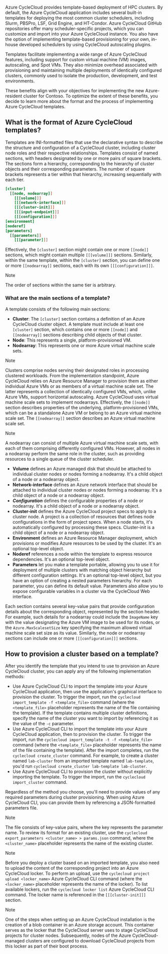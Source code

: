 Azure CycleCloud provides template-based deployment of HPC clusters. By default, the Azure CycleCloud application includes several built-in templates for deploying the most common cluster schedulers, including Slurm, PBSPro, LSF, Grid Engine, and HT-Condor. Azure CycleCloud GitHub repositories offer many scheduler-specific projects, which you can customize and import into your Azure CycleCloud instance. You also have the option of implementing template-based provisioning for your own, in-house developed schedulers by using CycleCloud autoscaling plugins.

Templates facilitate implementing a wide range of Azure CycleCloud features, including support for custom virtual machine (VM) images, autoscaling, and Spot VMs. They also minimize overhead associated with provisioning and maintaining multiple deployments of identically configured clusters, commonly used to isolate the production, development, and test environments.

These benefits align with your objectives for implementing the new Azure-resident cluster for Contoso. To optimize the extent of these benefits, you decide to learn more about the format and the process of implementing Azure CycleCloud templates.

## What is the format of Azure CycleCloud templates?

Templates are INI-formatted files that use the declarative syntax to describe the structure and configuration of a CycleCloud cluster, including cluster node roles and their respective relationships. Templates consist of named sections, with headers designated by one or more pairs of square brackets. The sections form a hierarchy, corresponding to the hierarchy of cluster objects and their corresponding parameters. The number of square brackets represents a tier within that hierarchy, increasing sequentially with each tier.

``` ini
[cluster]
  [[node, nodearray]]
    [[[volume]]]
    [[[network-interface]]]
    [[[cluster-init]]]
    [[[input-endpoint]]]
    [[[configuration]]]
[environment]
[noderef]
[parameters]
  [[parameters]]
    [[[parameter]]]
```

Effectively, the `[cluster]` section might contain one or more `[[node]]` sections, which might contain multiple `[[[volume]]]` sections. Similarly, within the same template, within the `[cluster]` section, you can define one or more `[[nodearray]]` sections, each with its own `[[[configuration]]]`.

> [!NOTE]
> The order of sections within the same tier is arbitrary.

### What are the main sections of a template?

A template consists of the following main sections:

- **Cluster**: The `[cluster]` section contains a definition of an Azure CycleCloud cluster object. A template must include at least one `[cluster]` section, which contains one or more `[[node]]` and `[[nodearray]]` sections describing child objects of that cluster.
- **Node**: This represents a single, platform-provisioned VM.
- **Nodearray**: This represents one or more Azure virtual machine scale sets.

> [!NOTE]
> Clusters comprise nodes serving their designated roles in processing clustered workloads. From the implementation standpoint, Azure CycleCloud relies on Azure Resource Manager to provision them as either individual Azure VMs or as members of a virtual machine scale set. The latter represents a collection of identically configured VMs, which, unlike Azure VMs, support horizontal autoscaling. Azure CycleCloud uses virtual machine scale sets to implement nodearrays. Effectively, the `[[node]]` section describes properties of the underlying, platform-provisioned VMs, which can be a standalone Azure VM or belong to an Azure virtual machine scale set. The `[[nodearray]]` section describes an Azure virtual machine scale set.

> [!NOTE]
> A nodearray can consist of multiple Azure virtual machine scale sets, with each of them comprising differently configured VMs. However, all nodes in a nodearray perform the same role in the cluster, such as providing resources to a single queue of the cluster scheduler.

- **Volume** defines an Azure managed disk that should be attached to individual cluster nodes or nodes forming a nodearray. It's a child object of a node or a nodearray object.
- **Network-interface** defines an Azure network interface that should be attached to individual cluster nodes or nodes forming a nodearray. It's a child object of a node or a nodearray object.
- ***Configuration*** defines the configurable properties of a node or nodearray. It's a child object of a node or a nodearray object.
- **Cluster-init** defines the Azure CycleCloud project specs to apply to a cluster node. A project is a collection of resources that defines node configurations in the form of project specs. When a node starts, it's automatically configured by processing these specs. Cluster-init is a child object of a node or a nodearray object.
- **Environment** defines an Azure Resource Manager deployment, which provisions or modifies Azure resources to be used by the cluster. It's an optional top-level object.
- **Noderef** references a node within the template to express resource dependencies. It's an optional top-level object.
- **Parameters** let you make a template portable, allowing you to use it for deployment of multiple clusters with matching object hierarchy but different configuration settings. It's an optional top-level object, but you have an option of creating a nested parameters hierarchy. For each parameter, you can define its default value. Parameters also allow you to expose configurable variables in a cluster via the CycleCloud Web interface.

Each section contains several key-value pairs that provide configuration details about the corresponding object, represented by the section header. For example, such details for a nodearray could include the `ImageName` key with the value designating the Azure VM image to be used for its nodes, or the `Azure.MaxScalesetSize` key specifying the maximum allowed virtual machine scale set size as its value. Similarly, the node or nodearray sections can include one or more `[[[configuration]]]` sections.

## How to provision a cluster based on a template?

After you identify the template that you intend to use to provision an Azure CycleCloud cluster, you can apply any of the following implementation methods:

- Use Azure CycleCloud CLI to import the template into your Azure CycleCloud application, then use the application's graphical interface to provision the cluster. To trigger the import, run the `cyclecloud import_template -f <template_file>` command (where the `<template_file>` placeholder represents the name of the file containing the template). If the template contains multiple cluster definitions, specify the name of the cluster you want to import by referencing it as the value of the `-c` parameter.
- Use Azure CycleCloud CLI to import the template into your Azure CycleCloud application, then to provision the cluster. To trigger the import, run the `cyclecloud import_template -t -f <template_file>` command (where the `<template_file>` placeholder represents the name of the file containing the template). After the import completes, run the `cyclecloud create_cluster` command. For example, to create a cluster named `lab-cluster` from an imported template named `lab-template`, you'd run `cyclecloud create_cluster lab-template lab-cluster`.
- Use Azure CycleCloud CLI to provision the cluster without explicitly importing the template. To trigger the import, run the `cyclecloud import_cluster` command.

Regardless of the method you choose, you'll need to provide values of any required parameters during cluster provisioning. When using Azure CycleCloud CLI, you can provide them by referencing a JSON-formatted parameters file.

> [!NOTE]
> The file consists of key-value pairs, where the key represents the parameter name. To review its format for an existing cluster, use the `cyclecloud export_parameters <cluster_name> > params.json` command, where the `<cluster_name>` placeholder represents the name of the existing cluster.

> [!NOTE]
> Before you deploy a cluster based on an imported template, you also need to upload the content of the corresponding project into an Azure CycleCloud locker. To perform an upload, use the `cyclecloud project upload <locker_name>` Azure CycleCloud CLI command (where the `<locker_name>` placeholder represents the name of the locker). To list available lockers, run the `cyclecloud locker list` Azure CycleCloud CLI command. The locker name is referenced in the `[[[cluster-init]]]` section.

> [!NOTE]
> One of the steps when setting up an Azure CycleCloud installation is the creation of a blob container in an Azure storage account. This container serves as the locker that the CycleCloud server uses to stage CycleCloud projects for cluster nodes. Subsequently, nodes of the Azure CycleCloud-managed clusters are configured to download CycleCloud projects from this locker as part of their boot process.

